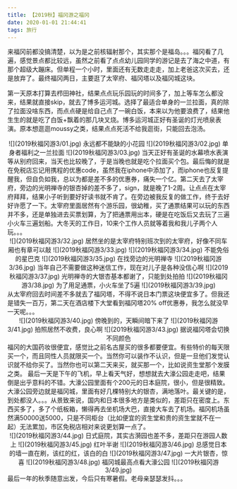```yaml
---
title: 【2019秋】福冈游之福冈
date: 2020-01-01 21:44:41
tags: 旅行
---
```


   来福冈前都没搞清楚，以为是之前核辐射那个，其实那个是福岛。。。福冈看了几遍，感觉景点都比较远，虽然之前看了点点幼儿园同学的游记是去了海之中道，有那个超级大蹦床。但单程一个小时，里面还有无数走走走，加上老爸这次买去，还是放弃了。最终福冈两日，主要逛了太宰府、福冈塔以及福冈城这块。
   <!--more-->
   第一天原本打算去栉田神社，结果点点玩乐园玩的时间多了，加上等车怎么都没来，结果就直接skip，就去了博多运河城。选择了最适合单身的一兰拉面，真的除了拉面没啥东西，而点点硬是给自己点了一碗白饭，本来以为他要浪费了，结果他生生的就是吃了白饭+飘着的那几块叉烧。博多运河城正好有圣诞的灯光喷泉表演。原本想逛逛moussy之类，结果点点死活不给我逛街，只能回去泡汤。
   <div align=center>![](2019秋福冈游3/01.jpg)
   永远都不能缺的小花园
   ![](2019秋福冈游3/02.jpg)
   单身者福利之一兰拉面 
   ![](2019秋福冈游3/03.jpg)
   当天正好有圣诞的水幕喷水表演
   </div>
   等从别府回来，当天也比较晚了，于是当晚也就是吃个拉面买个包。最后悔的就是在免税店忘记用携程的优惠code，虽然我在iphone中添加了，而iphone也反复提醒我，但自负如我，总以为都是差不多的优惠券，痛失一个亿。第二天去了太宰府，旁边的光明禅寺的银杏掉的差不多了，sign，就是晚了1-2周。让点点在太宰府拜拜，结果小子听到要好好读书就不肯了。在旁边被我反复的做工作，终于去好好许愿了一下。太宰府里面居然有个游乐园，很幼稚，买了通票结果可以玩的东西并不多，还是单独进去买票划算，为了把通票用出本，硬是在吃饭后又去玩了三遍小火车三遍划船。大冬天的工作日，10来个工作人员就等着我和我儿子两个人玩。。。
   <div align=center>![](2019秋福冈游3/32.jpg)
   居然坐的是太宰府特别班次到的太宰府，好像不同车厢也有章可以敲
   ![](2019秋福冈游3/33.jpg)
   ![](2019秋福冈游3/34.jpg)
   不能免俗的星巴克
   ![](2019秋福冈游3/35.jpg)
   在找旁边的光明禅寺
   ![](2019秋福冈游3/36.jpg)
   当年自己不需要做这种迷信工作，现在对儿子是各种没信心啊
   ![](2019秋福冈游3/37.jpg)
   光明禅寺的大银杏基本都谢了，只能到处拍拍
   ![](2019秋福冈游3/38.jpg)
   为了用足通票，小火车坐了5遍
   ![](2019秋福冈游3/39.jpg)
   </div>
   从太宰府回去时间差不多就去了福冈塔，不得不说日本门票这块便宜多了。但我还是错失一百万，第二天在酒店楼下大堂看到福冈塔20% off优惠券，我怎么就没早一天呢。。。
   <div align=center>![](2019秋福冈游3/40.jpg)
   傍晚到的，天瞬间暗下来了
   ![](2019秋福冈游3/41.jpg)
   拍照居然不收费，良心啊
   ![](2019秋福冈游3/43.jpg)
   据说福冈塔会切换不同颜色
   </div>
   福冈的大国药妆很便宜，感觉比之前名古屋买的很多都要便宜。有些特价的每天限买一个，而且同性人员就限买一个。当然你可以装作不认识，但是一旦他们发觉认识就不给你买了。当然你也可以第二天来买，就买那一个，比如说资生堂那个发膜之类。
   最后一天是下午的飞机，早上看天气好，想想就去大濠公园走走吧，结果倒是出乎意料的不错。大濠公园里面有个200元的日本庭院，很小，但是很精致。大濠公园旁边就是福冈城，里面有好几棵特别大的银杏，满地落叶。最关键的是，到处都没人。。。从景致来说，国内和日本很多地方是类似的，差距只在密度上。东西买多了，多了个纸板箱，懒得再去坐机场大巴，直接大车去了机场。福冈机场虽然满50000送5000，只是不同柜台（比如便宜的资生堂和贵的资生堂就不在一起）无法累加，市区免税店相对来说更划算一点了。
   <div align=center>![](2019秋福冈游3/44.jpg)
   日式庭院，其实古漪园也差不多，差距只在游园人数上
   ![](2019秋福冈游3/45.jpg)
   红叶半谢
   ![](2019秋福冈游3/46.jpg)
   总感觉日本的墙一直在刷，该红的红，该白的白
   ![](2019秋福冈游3/47.jpg)
   一大片银杏，惊喜
   ![](2019秋福冈游3/48.jpg)
   福冈城最高点看大濠公园
   ![](2019秋福冈游3/49.jpg)
   </div>
   最后一年的秋季随意出发，今后只有寒暑假。老母亲瑟瑟发抖。。。
